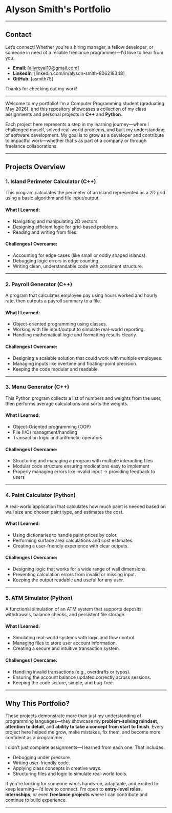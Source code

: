 # Alyson Smith's Portfolio

---

## Contact

Let’s connect! Whether you're a hiring manager, a fellow developer, or someone in need of a reliable freelance programmer—I'd love to hear from you.

- **Email**: [allyroyal10@gmail.com]  
- **LinkedIn**: [linkedin.com/in/alyson-smith-806218348]
- **GitHub**: [asmith75]

Thanks for checking out my work!

----


Welcome to my portfolio! I’m a Computer Programming student (graduating May 2026), and this repository showcases a collection of my class assignments and personal projects in **C++** and **Python**.

Each project here represents a step in my learning journey—where I challenged myself, solved real-world problems, and built my understanding of software development. My goal is to grow as a developer and contribute to impactful work—whether that's as part of a company or through freelance collaborations.

---

## Projects Overview

### 1. Island Perimeter Calculator (C++)
This program calculates the perimeter of an island represented as a 2D grid using a basic algorithm and file input/output.

#### What I Learned:
- Navigating and manipulating 2D vectors.
- Designing efficient logic for grid-based problems.
- Reading and writing from files.

#### Challenges I Overcame:
- Accounting for edge cases (like small or oddly shaped islands).
- Debugging logic errors in edge counting.
- Writing clean, understandable code with consistent structure.

---

### 2. Payroll Generator (C++)
A program that calculates employee pay using hours worked and hourly rate, then outputs a payroll summary to a file.

#### What I Learned:
- Object-oriented programming using classes.
- Working with file input/output to simulate real-world reporting.
- Handling mathematical logic and formatting results clearly.

#### Challenges I Overcame:
- Designing a scalable solution that could work with multiple employees.
- Managing inputs like overtime and floating-point precision.
- Keeping the code modular and readable.

---

### 3. Menu Generator (C++)
This Python program collects a list of numbers and weights from the user, then performs average calculations and sorts the weights.

#### What I Learned:
- Object-Oriented programming (OOP)
- File (I/O) managment/handling
- Transaction logic and arithmetic operators

#### Challenges I Overcame:
- Structuring and managing a program with multiple interacting files 
- Modular code structure ensuring modications easy to implement
- Properly managing errors like invalid input -> providing feedback to users

---

### 4. Paint Calculator (Python)
A real-world application that calculates how much paint is needed based on wall size and chosen paint type, and estimates the cost.

#### What I Learned:
- Using dictionaries to handle paint prices by color.
- Performing surface area calculations and cost estimates.
- Creating a user-friendly experience with clear outputs.

#### Challenges I Overcame:
- Designing logic that works for a wide range of wall dimensions.
- Preventing calculation errors from invalid or missing input.
- Keeping the output readable and useful for any user.

---

### 5. ATM Simulator (Python)
A functional simulation of an ATM system that supports deposits, withdrawals, balance checks, and persistent file storage.

#### What I Learned:
- Simulating real-world systems with logic and flow control.
- Managing files to store user account information.
- Creating a secure and intuitive transaction system.

#### Challenges I Overcame:
- Handling invalid transactions (e.g., overdrafts or typos).
- Ensuring the account balance updated correctly across sessions.
- Keeping the code secure, simple, and bug-free.

---

## Why This Portfolio?

These projects demonstrate more than just my understanding of programming languages—they showcase my **problem-solving mindset**, **attention to detail**, and **ability to take a concept from start to finish**. Every project here helped me grow, make mistakes, fix them, and become more confident as a programmer.

I didn’t just complete assignments—I learned from each one. That includes:
- Debugging under pressure.
- Writing user-friendly code.
- Applying class concepts in creative ways.
- Structuring files and logic to simulate real-world tools.

If you're looking for someone who’s hands-on, adaptable, and excited to keep learning—I’d love to connect. I'm open to **entry-level roles**, **internships**, or even **freelance projects** where I can contribute and continue to build experience.

---




